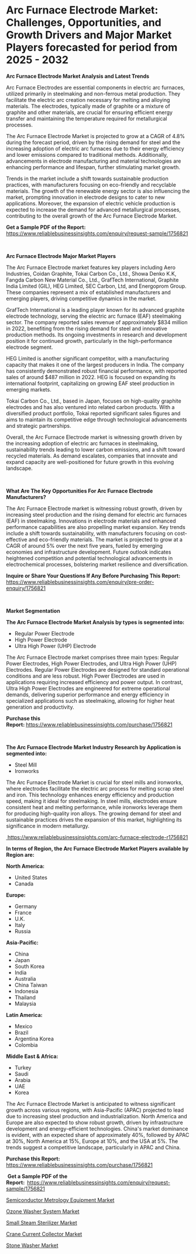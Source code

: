 <p><h1>Arc Furnace Electrode Market: Challenges, Opportunities, and Growth Drivers and Major Market Players forecasted for period from 2025 - 2032</h1></p><p><strong>Arc Furnace Electrode Market Analysis and Latest Trends</strong></p>
<p><p>Arc Furnace Electrodes are essential components in electric arc furnaces, utilized primarily in steelmaking and non-ferrous metal production. They facilitate the electric arc creation necessary for melting and alloying materials. The electrodes, typically made of graphite or a mixture of graphite and other materials, are crucial for ensuring efficient energy transfer and maintaining the temperature required for metallurgical processes.</p><p>The Arc Furnace Electrode Market is projected to grow at a CAGR of 4.8% during the forecast period, driven by the rising demand for steel and the increasing adoption of electric arc furnaces due to their energy efficiency and lower emissions compared to traditional methods. Additionally, advancements in electrode manufacturing and material technologies are enhancing performance and lifespan, further stimulating market growth.</p><p>Trends in the market include a shift towards sustainable production practices, with manufacturers focusing on eco-friendly and recyclable materials. The growth of the renewable energy sector is also influencing the market, prompting innovation in electrode designs to cater to new applications. Moreover, the expansion of electric vehicle production is expected to increase the demand for advanced metallurgical processes, contributing to the overall growth of the Arc Furnace Electrode Market.</p></p>
<p><strong>Get a Sample PDF of the Report:&nbsp;</strong> <a href="https://www.reliablebusinessinsights.com/enquiry/request-sample/1756821?utm_campaign=1847&utm_medium=2&utm_source=Github&utm_content=ia&utm_term=18022025&utm_id=arc-furnace-electrode">https://www.reliablebusinessinsights.com/enquiry/request-sample/1756821</a></p>
<p>&nbsp;</p>
<p><strong>Arc Furnace Electrode Major Market Players</strong></p>
<p><p>The Arc Furnace Electrode market features key players including Aero Industries, Coidan Graphite, Tokai Carbon Co., Ltd., Showa Denko K.K, Fangda Carbon New Material Co., Ltd., GrafTech International, Graphite India Limited (GIL), HEG Limited, SEC Carbon, Ltd, and Energoprom Group. These companies represent a mix of established manufacturers and emerging players, driving competitive dynamics in the market.</p><p>GrafTech International is a leading player known for its advanced graphite electrode technology, serving the electric arc furnace (EAF) steelmaking sector. The company reported sales revenue of approximately $834 million in 2022, benefiting from the rising demand for steel and innovative production methods. Its ongoing investments in research and development position it for continued growth, particularly in the high-performance electrode segment.</p><p>HEG Limited is another significant competitor, with a manufacturing capacity that makes it one of the largest producers in India. The company has consistently demonstrated robust financial performance, with reported sales of around $487 million in 2022. HEG is focused on expanding its international footprint, capitalizing on growing EAF steel production in emerging markets.</p><p>Tokai Carbon Co., Ltd., based in Japan, focuses on high-quality graphite electrodes and has also ventured into related carbon products. With a diversified product portfolio, Tokai reported significant sales figures and aims to maintain its competitive edge through technological advancements and strategic partnerships.</p><p>Overall, the Arc Furnace Electrode market is witnessing growth driven by the increasing adoption of electric arc furnaces in steelmaking, sustainability trends leading to lower carbon emissions, and a shift toward recycled materials. As demand escalates, companies that innovate and expand capacity are well-positioned for future growth in this evolving landscape.</p></p>
<p>&nbsp;</p>
<p><strong>What Are The Key Opportunities For Arc Furnace Electrode Manufacturers?</strong></p>
<p><p>The Arc Furnace Electrode market is witnessing robust growth, driven by increasing steel production and the rising demand for electric arc furnaces (EAF) in steelmaking. Innovations in electrode materials and enhanced performance capabilities are also propelling market expansion. Key trends include a shift towards sustainability, with manufacturers focusing on cost-effective and eco-friendly materials. The market is projected to grow at a CAGR of around 5% over the next five years, fueled by emerging economies and infrastructure development. Future outlook indicates heightened competition and potential technological advancements in electrochemical processes, bolstering market resilience and diversification.</p></p>
<p><strong>Inquire or Share Your Questions If Any Before Purchasing This Report:</strong> <a href="https://www.reliablebusinessinsights.com/enquiry/pre-order-enquiry/1756821?utm_campaign=1847&utm_medium=2&utm_source=Github&utm_content=ia&utm_term=18022025&utm_id=arc-furnace-electrode">https://www.reliablebusinessinsights.com/enquiry/pre-order-enquiry/1756821</a></p>
<p>&nbsp;</p>
<p><strong>Market Segmentation</strong></p>
<p><strong>The Arc Furnace Electrode Market Analysis by types is segmented into:</strong></p>
<p><ul><li>Regular Power Electrode</li><li>High Power Electrode</li><li>Ultra High Power (UHP) Electrode</li></ul></p>
<p><p>The Arc Furnace Electrode market comprises three main types: Regular Power Electrodes, High Power Electrodes, and Ultra High Power (UHP) Electrodes. Regular Power Electrodes are designed for standard operational conditions and are less robust. High Power Electrodes are used in applications requiring increased efficiency and power output. In contrast, Ultra High Power Electrodes are engineered for extreme operational demands, delivering superior performance and energy efficiency in specialized applications such as steelmaking, allowing for higher heat generation and productivity.</p></p>
<p><strong>Purchase this Report:&nbsp;</strong><a href="https://www.reliablebusinessinsights.com/purchase/1756821?utm_campaign=1847&utm_medium=2&utm_source=Github&utm_content=ia&utm_term=18022025&utm_id=arc-furnace-electrode">https://www.reliablebusinessinsights.com/purchase/1756821</a></p>
<p>&nbsp;</p>
<p><strong>The Arc Furnace Electrode Market Industry Research by Application is segmented into:</strong></p>
<p><ul><li>Steel Mill</li><li>Ironworks</li></ul></p>
<p><p>The Arc Furnace Electrode Market is crucial for steel mills and ironworks, where electrodes facilitate the electric arc process for melting scrap steel and iron. This technology enhances energy efficiency and production speed, making it ideal for steelmaking. In steel mills, electrodes ensure consistent heat and melting performance, while ironworks leverage them for producing high-quality iron alloys. The growing demand for steel and sustainable practices drives the expansion of this market, highlighting its significance in modern metallurgy.</p></p>
<p><a href="https://www.reliablebusinessinsights.com/arc-furnace-electrode-r1756821?utm_campaign=1847&utm_medium=2&utm_source=Github&utm_content=ia&utm_term=18022025&utm_id=arc-furnace-electrode">&nbsp;https://www.reliablebusinessinsights.com/arc-furnace-electrode-r1756821</a></p>
<p><strong>In terms of Region, the Arc Furnace Electrode Market Players available by Region are:</strong></p>
<p>
    <p> <strong> North America: </strong>
        <ul>
            <li>United States</li>
            <li>Canada</li>
        </ul>
        </p> 
    <p> <strong> Europe: </strong>
        <ul>
            <li>Germany</li>
            <li>France</li>
            <li>U.K.</li>
            <li>Italy</li>
            <li>Russia</li>
        </ul>
        </p> 
    <p> <strong> Asia-Pacific: </strong>
        <ul>
            <li>China</li>
            <li>Japan</li>
            <li>South Korea</li>
            <li>India</li>
            <li>Australia</li>
            <li>China Taiwan</li>
            <li>Indonesia</li>
            <li>Thailand</li>
            <li>Malaysia</li>
        </ul>
        </p> 
    <p> <strong> Latin America: </strong>
        <ul>
            <li>Mexico</li>
            <li>Brazil</li>
            <li>Argentina Korea</li>
            <li>Colombia</li>
        </ul>
        </p> 
    <p> <strong> Middle East & Africa: </strong>
        <ul>
            <li>Turkey</li>
            <li>Saudi</li>
            <li>Arabia</li>
            <li>UAE</li>
            <li>Korea</li>
        </ul>
    </p>
    </p>
<p><p>The Arc Furnace Electrode Market is anticipated to witness significant growth across various regions, with Asia-Pacific (APAC) projected to lead due to increasing steel production and industrialization. North America and Europe are also expected to show robust growth, driven by infrastructure development and energy-efficient technologies. China's market dominance is evident, with an expected share of approximately 40%, followed by APAC at 30%, North America at 15%, Europe at 10%, and the USA at 5%. The trends suggest a competitive landscape, particularly in APAC and China.</p></p>
<p><strong>Purchase this Report: </strong><a href="https://www.reliablebusinessinsights.com/purchase/1756821?utm_campaign=1847&utm_medium=2&utm_source=Github&utm_content=ia&utm_term=18022025&utm_id=arc-furnace-electrode">https://www.reliablebusinessinsights.com/purchase/1756821</a></p>
<p>&nbsp;<strong>Get a Sample PDF of the Report:&nbsp;&nbsp;</strong><a href="https://www.reliablebusinessinsights.com/enquiry/request-sample/1756821?utm_campaign=1847&utm_medium=2&utm_source=Github&utm_content=ia&utm_term=18022025&utm_id=arc-furnace-electrode">https://www.reliablebusinessinsights.com/enquiry/request-sample/1756821</a></p>
<p><strong></strong></p>
<p><p><a href="https://github.com/donkalucine10/Market-Research-Report-List-1/blob/main/semiconductor-metrology-equipment-market.md?utm_campaign=1847&utm_medium=2&utm_source=Github&utm_content=ia&utm_term=18022025&utm_id=arc-furnace-electrode">Semiconductor Metrology Equipment Market</a></p><p><a href="https://github.com/elodielamto06/Market-Research-Report-List-1/blob/main/ozone-washer-system-market.md?utm_campaign=1847&utm_medium=2&utm_source=Github&utm_content=ia&utm_term=18022025&utm_id=arc-furnace-electrode">Ozone Washer System Market</a></p><p><a href="https://github.com/kaqiewan/Market-Research-Report-List-1/blob/main/small-steam-sterilizer-market.md?utm_campaign=1847&utm_medium=2&utm_source=Github&utm_content=ia&utm_term=18022025&utm_id=arc-furnace-electrode">Small Steam Sterilizer Market</a></p><p><a href="https://github.com/taxyevgwlle/Market-Research-Report-List-1/blob/main/crane-current-collector-market.md?utm_campaign=1847&utm_medium=2&utm_source=Github&utm_content=ia&utm_term=18022025&utm_id=arc-furnace-electrode">Crane Current Collector Market</a></p><p><a href="https://github.com/feeqahrndz/Market-Research-Report-List-1/blob/main/stone-washer-market.md?utm_campaign=1847&utm_medium=2&utm_source=Github&utm_content=ia&utm_term=18022025&utm_id=arc-furnace-electrode">Stone Washer Market</a></p></p>